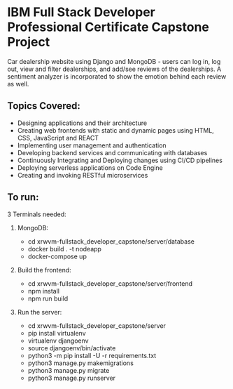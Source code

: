 # IBM Full Stack Developer Professional Certificate Capstone Project
Car dealership website using Django and MongoDB - users can log in, log out, view and filter dealerships, and add/see reviews of the dealerships. A sentiment analyzer is incorporated to show the emotion behind each review as well.

## Topics Covered:
- Designing applications and their architecture 
- Creating web frontends with static and dynamic pages using HTML, CSS, JavaScript and REACT
- Implementing user management and authentication  
- Developing backend services and communicating with databases 
- Continuously Integrating and Deploying changes using CI/CD pipelines  
- Deploying serverless applications on Code Engine 
- Creating and invoking RESTful microservices

## To run:
3 Terminals needed:
1) MongoDB:
   - cd xrwvm-fullstack_developer_capstone/server/database
   - docker build . -t nodeapp
   - docker-compose up
     
2) Build the frontend:
   - cd xrwvm-fullstack_developer_capstone/server/frontend
   - npm install
   - npm run build
    
3) Run the server:
   - cd xrwvm-fullstack_developer_capstone/server
   - pip install virtualenv
   - virtualenv djangoenv
   - source djangoenv/bin/activate
   - python3 -m pip install -U -r requirements.txt
   - python3 manage.py makemigrations
   - python3 manage.py migrate
   - python3 manage.py runserver
